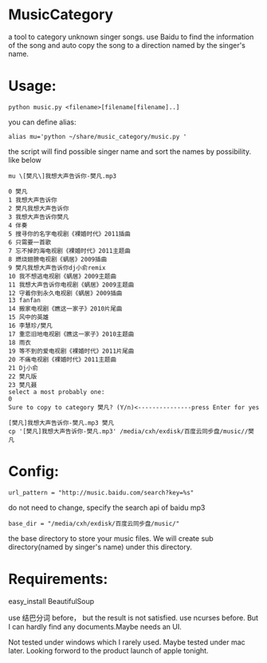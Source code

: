 MusicCategory
=============

a tool to category unknown singer songs. use Baidu to find the information of the song and auto copy the song to a direction named by the singer's name.


Usage:
=============

    python music.py <filename>[filename[filename]..]

you can define alias:

    alias mu='python ~/share/music_category/music.py '

the script will find possible singer name and sort the names by possibility. like below

    mu \[樊凡\]我想大声告诉你-樊凡.mp3

    0 樊凡
    1 我想大声告诉你
    2 樊凡我想大声告诉你
    3 我想大声告诉你樊凡
    4 伴奏
    5 搜寻你的名字电视剧《裸婚时代》2011插曲
    6 只需要一首歌
    7 忘不掉的海电视剧《裸婚时代》2011主题曲
    8 燃烧翅膀电视剧《蜗居》2009插曲
    9 樊凡我想大声告诉你dj小俞remix
    10 我不想逃电视剧《蜗居》2009主题曲
    11 我想大声告诉你电视剧《蜗居》2009主题曲
    12 守着你到永久电视剧《蜗居》2009插曲
    13 fanfan
    14 搬家电视剧《瞧这一家子》2010片尾曲
    15 风中的英雄
    16 李慧珍/樊凡
    17 重恋旧地电视剧《瞧这一家子》2010主题曲
    18 雨衣
    19 等不到的爱电视剧《裸婚时代》2011片尾曲
    20 不痛电视剧《裸婚时代》2011主题曲
    21 Dj小俞
    22 樊凡版
    23 樊凡聂
    select a most probably one: 
    0
    Sure to copy to category 樊凡? (Y/n)<---------------press Enter for yes

    [樊凡]我想大声告诉你-樊凡.mp3 樊凡
    cp '[樊凡]我想大声告诉你-樊凡.mp3' /media/cxh/exdisk/百度云同步盘/music//樊凡

Config:
=============

    url_pattern = "http://music.baidu.com/search?key=%s"

do not need to change, specify the search api of baidu mp3

    base_dir = "/media/cxh/exdisk/百度云同步盘/music/"

the base directory to store your music files. We will create sub directory(named by singer's name) under this directory.

Requirements:
=============

easy_install BeautifulSoup

use 结巴分词 before， but the result is not satisfied.
use ncurses before. But I can hardly find any documents.Maybe needs an UI.

Not tested under windows which I rarely used.
Maybe tested under mac later. Looking forword to the product launch of apple tonight.
